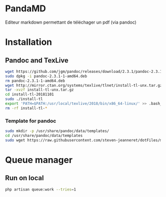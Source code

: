 # PandaMD
Editeur markdown permettant de téléchager un pdf (via pandoc)

# Installation
## Pandoc and TexLive
```sh
wget https://github.com/jgm/pandoc/releases/download/2.3.1/pandoc-2.3.1-1-amd64.deb
sudo dpkg -i pandoc-2.3.1-1-amd64.deb
rm pandoc-2.3.1-1-amd64.deb
wget http://mirror.ctan.org/systems/texlive/tlnet/install-tl-unx.tar.gz
tar -xvzf install-tl-unx.tar.gz 
cd install-tl-20181101
sudo ./install-tl
export 'PATH=$PATH:/usr/local/texlive/2018/bin/x86_64-linux/' >> .bash_profile
rm -rf install-tl-*
```

### Template for pandoc
```sh
sudo mkdir -p /usr/share/pandoc/data/templates/
cd /usr/share/pandoc/data/templates
sudo wget https://raw.githubusercontent.com/steven-jeanneret/dotFiles/master/pandoc/eisvogel.latex
```

# Queue manager
## Run on local
```sh
php artisan queue:work --tries=1
```
